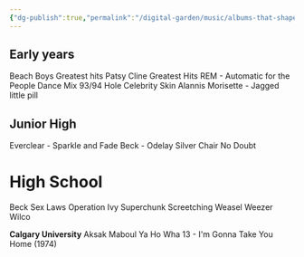 ```yaml
---
{"dg-publish":true,"permalink":"/digital-garden/music/albums-that-shaped-my-youth/","updated":"2023-12-08T18:52:47.000-07:00"}
---
```


## Early years
Beach Boys Greatest hits
Patsy Cline Greatest Hits
REM - Automatic for the People
Dance Mix 93/94
Hole Celebrity Skin
Alannis Morisette - Jagged little pill 


## Junior High
Everclear - Sparkle and Fade
Beck - Odelay
Silver Chair
No Doubt


# High School 
Beck Sex Laws
Operation Ivy 
Superchunk
Screetching Weasel 
Weezer
Wilco

**Calgary University**
Aksak Maboul
Ya Ho Wha 13 - I'm Gonna Take You Home (1974)


